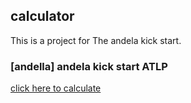 ## calculator
This is a project for The andela kick start. 

### [andella] andela kick start ATLP

[click here to calculate](https://nshutiuzii.github.io/calculator/)

